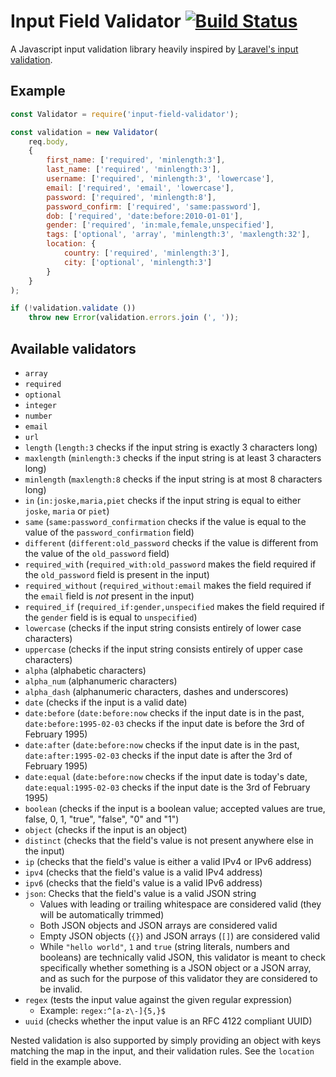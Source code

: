 # Input Field Validator [![Build Status](https://travis-ci.org/RobinJ1995/input-field-validator.svg?branch=master)](https://travis-ci.org/RobinJ1995/input-field-validator)

A Javascript input validation library heavily inspired by [Laravel's input validation](https://laravel.com/docs/5.4/validation).

## Example

```js
const Validator = require('input-field-validator');

const validation = new Validator(
	req.body,
	{
		first_name: ['required', 'minlength:3'],
		last_name: ['required', 'minlength:3'],
		username: ['required', 'minlength:3', 'lowercase'],
		email: ['required', 'email', 'lowercase'],
		password: ['required', 'minlength:8'],
		password_confirm: ['required', 'same:password'],
		dob: ['required', 'date:before:2010-01-01'],
		gender: ['required', 'in:male,female,unspecified'],
		tags: ['optional', 'array', 'minlength:3', 'maxlength:32'],
		location: {
		    country: ['required', 'minlength:3'],
			city: ['optional', 'minlength:3']
		}
	}
);

if (!validation.validate ())
	throw new Error(validation.errors.join (', '));
```

## Available validators

* `array`
* `required`
* `optional`
* `integer`
* `number`
* `email`
* `url`
* `length` (`length:3` checks if the input string is exactly 3 characters long)
* `maxlength` (`minlength:3` checks if the input string is at least 3 characters long)
* `minlength` (`maxlength:8` checks if the input string is at most 8 characters long)
* `in` (`in:joske,maria,piet` checks if the input string is equal to either `joske`, `maria` or `piet`)
* `same` (`same:password_confirmation` checks if the value is equal to the value of the `password_confirmation` field)
* `different` (`different:old_password` checks if the value is different from the value of the `old_password` field)
* `required_with` (`required_with:old_password` makes the field required if the `old_password` field is present in the input)
* `required_without` (`required_without:email` makes the field required if the `email` field is *not* present in the input)
* `required_if` (`required_if:gender,unspecified` makes the field required if the `gender` field is is equal to `unspecified`)
* `lowercase` (checks if the input string consists entirely of lower case characters)
* `uppercase` (checks if the input string consists entirely of upper case characters)
* `alpha` (alphabetic characters)
* `alpha_num` (alphanumeric characters)
* `alpha_dash` (alphanumeric characters, dashes and underscores)
* `date` (checks if the input is a valid date)
* `date:before` (`date:before:now` checks if the input date is in the past, `date:before:1995-02-03` checks if the input date is before the 3rd of February 1995)
* `date:after` (`date:before:now` checks if the input date is in the past, `date:after:1995-02-03` checks if the input date is after the 3rd of February 1995)
* `date:equal` (`date:before:now` checks if the input date is today's date, `date:equal:1995-02-03` checks if the input date is the 3rd of February 1995)
* `boolean` (checks if the input is a boolean value; accepted values are true, false, 0, 1, "true", "false", "0" and "1")
* `object` (checks if the input is an object)
* `distinct` (checks that the field's value is not present anywhere else in the input)
* `ip` (checks that the field's value is either a valid IPv4 or IPv6 address)
* `ipv4` (checks that the field's value is a valid IPv4 address)
* `ipv6` (checks that the field's value is a valid IPv6 address)
* `json`: Checks that the field's value is a valid JSON string
    * Values with leading or trailing whitespace are considered valid (they will be automatically trimmed)
	* Both JSON objects and JSON arrays are considered valid
	* Empty JSON objects (`{}`) and JSON arrays (`[]`) are considered valid
	* While `"hello world"`, `1` and `true` (string literals, numbers and booleans) are technically valid JSON, this validator is meant to check specifically whether something is a JSON object or a JSON array, and as such for the purpose of this validator they are considered to be invalid.
* `regex` (tests the input value against the given regular expression)
	* Example: `regex:^[a-z\-]{5,}$`
* `uuid` (checks whether the input value is an RFC 4122 compliant UUID)

Nested validation is also supported by simply providing an object with keys matching the map in the input, and their validation rules. See the `location` field in the example above.
